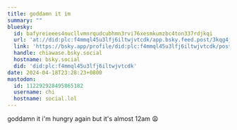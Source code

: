 ```yaml
---
title: goddamn it im
summary: ""
bluesky:
  id: bafyreieees4nucllvmnrqudcubhmn3rvi76xesmkumzbc4ton337rdjkqi
  url: 'at://did:plc:f4mmql45u3lfj6iltwjvtcdk/app.bsky.feed.post/3kqg4jsjoo72b'
  link: 'https://bsky.app/profile/did:plc:f4mmql45u3lfj6iltwjvtcdk/post/3kqg4jsjoo72b'
  handle: chiawase.bsky.social
  hostname: bsky.social
  did: 'did:plc:f4mmql45u3lfj6iltwjvtcdk'
date: 2024-04-18T23:28:23+0800
mastodon:
  id: 112292928495865182
  username: chi
  hostname: social.lol
---
```


goddamn it i'm hungry again but it's almost 12am 😩
